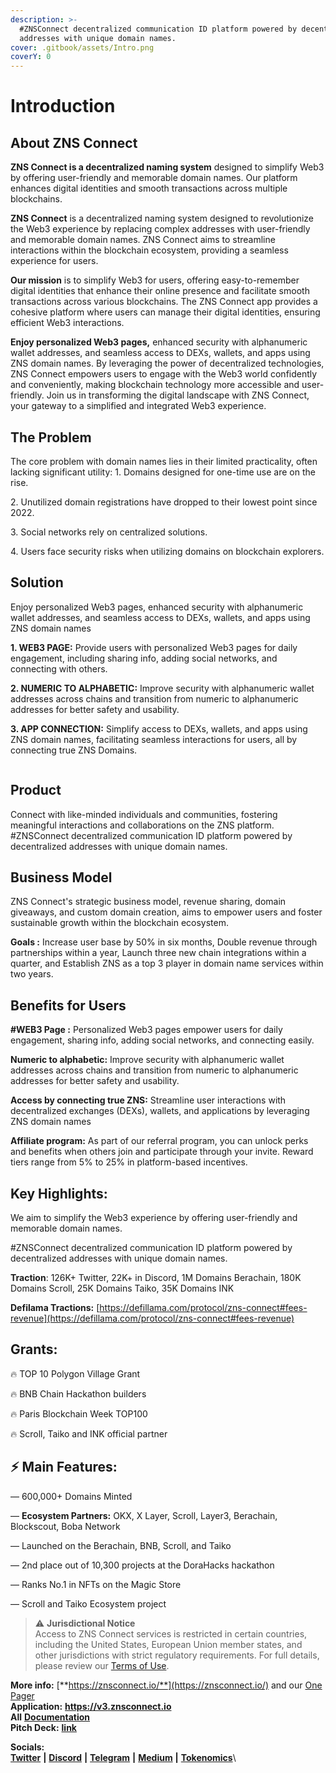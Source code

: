 ```yaml
---
description: >-
  #ZNSConnect decentralized communication ID platform powered by decentralized
  addresses with unique domain names.
cover: .gitbook/assets/Intro.png
coverY: 0
---
```


# Introduction

## About ZNS Connect

**ZNS Connect is a decentralized naming system** designed to simplify Web3 by offering user-friendly and memorable domain names. Our platform enhances digital identities and smooth transactions across multiple blockchains.

**ZNS Connect** is a decentralized naming system designed to revolutionize the Web3 experience by replacing complex addresses with user-friendly and memorable domain names. ZNS Connect aims to streamline interactions within the blockchain ecosystem, providing a seamless experience for users.

**Our mission** is to simplify Web3 for users, offering easy-to-remember digital identities that enhance their online presence and facilitate smooth transactions across various blockchains. The ZNS Connect app provides a cohesive platform where users can manage their digital identities, ensuring efficient Web3 interactions.

**Enjoy personalized Web3 pages,** enhanced security with alphanumeric wallet addresses, and seamless access to DEXs, wallets, and apps using ZNS domain names. By leveraging the power of decentralized technologies, ZNS Connect empowers users to engage with the Web3 world confidently and conveniently, making blockchain technology more accessible and user-friendly. Join us in transforming the digital landscape with ZNS Connect, your gateway to a simplified and integrated Web3 experience.

## **The Problem**&#x20;

The core problem with domain names lies in their limited practicality, often lacking significant utility: 1. Domains designed for one-time use are on the rise.&#x20;

2\. Unutilized domain registrations have dropped to their lowest point since 2022.&#x20;

3\. Social networks rely on centralized solutions.&#x20;

4\. Users face security risks when utilizing domains on blockchain explorers.

## **Solution**

Enjoy personalized Web3 pages, enhanced security with alphanumeric wallet addresses, and seamless access to DEXs, wallets, and apps using ZNS domain names

**1. WEB3 PAGE:** Provide users with personalized Web3 pages for daily engagement, including sharing info, adding social networks, and connecting with others.

**2. NUMERIC TO ALPHABETIC:** Improve security with alphanumeric wallet addresses across chains and transition from numeric to alphanumeric addresses for better safety and usability.

**3.  APP CONNECTION:** Simplify access to DEXs, wallets, and apps using ZNS domain names, facilitating seamless interactions for users, all by connecting true ZNS Domains.

<figure><img src=".gitbook/assets/IMG_4695 copy.jpg" alt=""><figcaption></figcaption></figure>

## Product

Connect with like-minded individuals and communities, fostering meaningful interactions and collaborations on the ZNS platform. #ZNSConnect decentralized communication ID platform powered by decentralized addresses with unique domain names.

## Business Model&#x20;

ZNS Connect's strategic business model, revenue sharing, domain giveaways, and custom domain creation, aims to empower users and foster sustainable growth within the blockchain ecosystem.

**Goals :** Increase user base by 50% in six months, Double revenue through partnerships within a year, Launch three new chain integrations within a quarter, and Establish ZNS as a top 3 player in domain name services within two years.

## Benefits for Users

**#WEB3 Page :** Personalized Web3 pages empower users for daily engagement, sharing info, adding social networks, and connecting easily.

**Numeric to alphabetic:** Improve security with alphanumeric wallet addresses across chains and transition from numeric to alphanumeric addresses for better safety and usability.

**Access by connecting true ZNS:** Streamline user interactions with decentralized exchanges (DEXs), wallets, and applications by leveraging ZNS domain names

**Affiliate program:** As part of our referral program, you can unlock perks and benefits when others join and participate through your invite. Reward tiers range from 5% to 25% in platform-based incentives.

## **Key Highlights:**

We aim to simplify the Web3 experience by offering user-friendly and memorable domain names.

\#ZNSConnect decentralized communication ID platform powered by decentralized addresses with unique domain names.

**Traction**:  126K+ Twitter, 22K+ in Discord, 1M Domains Berachain, 180K Domains Scroll, 25K Domains Taiko, 35K Domains INK

**Defilama Tractions:** [https://defillama.com/protocol/zns-connect#fees-revenue](https://defillama.com/protocol/zns-connect#fees-revenue)

## **Grants**:&#x20;

🔥 TOP 10 Polygon Village Grant

🔥 BNB Chain Hackathon builders

🔥 Paris Blockchain Week TOP100

🔥 Scroll, Taiko and INK official partner

## ⚡ Main Features:

— 600,000+ Domains Minted

&#x20;— **Ecosystem Partners:** OKX, X Layer, Scroll, Layer3,  Berachain, Blockscout, Boba Network

— Launched on the Berachain, BNB, Scroll, and Taiko

— 2nd place out of 10,300 projects at the DoraHacks hackathon&#x20;

— Ranks No.1 in NFTs on the Magic Store

— Scroll and Taiko Ecosystem project

> ⚠️ **Jurisdictional Notice**\
> Access to ZNS Connect services is restricted in certain countries, including the United States, European Union member states, and other jurisdictions with strict regulatory requirements. For full details, please review our [Terms of Use](https://docs.znsconnect.io/legal/terms-of-use#2.-eligibility-and-jurisdiction-restrictions).

**More info:** [**https://znsconnect.io/**](https://znsconnect.io/) and our [One Pager](https://docs.znsconnect.io/one-pager-zns)\
**Application:** [**https://v3**](https://v3.znsconnect.io/)[**.**](https://v3.znsconnect.io/)[**znsconnect.io**](https://v3.znsconnect.io/)\
**All** [**Documentation**](https://docs.znsconnect.io/)\
**Pitch Deck:** [**link**](https://docsend.com/view/eaheupi7s8xrrx9d)&#x20;

**Socials:**\
[**Twitter**](https://twitter.com/ZNSConnect) **|** [**Discord**](https://discord.com/channels/1112865738340970636/1112865739532153026) **|** [**Telegram**](https://t.me/znsconnect) **|** [**Medium**](https://medium.com/@znsconnect) **|** [**Tokenomics**](https://docs.znsconnect.io/tokenomics-and-revenue-streams)\


